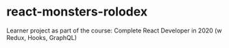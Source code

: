 # react-monsters-rolodex
Learner project as part of the course: Complete React Developer in 2020 (w Redux, Hooks, GraphQL)
